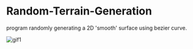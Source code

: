 # Random-Terrain-Generation

program randomly generating a 2D 'smooth' surface using bezier curve.

![gif1](https://user-images.githubusercontent.com/81096844/221434446-4942ad45-6742-4391-8d9e-6f16b38e9d7b.gif)
